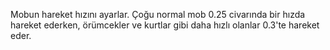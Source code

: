 Mobun hareket hızını ayarlar. Çoğu normal mob 0.25 civarında bir hızda hareket ederken, örümcekler ve kurtlar gibi daha hızlı olanlar 0.3'te hareket eder.